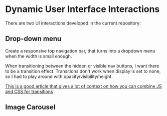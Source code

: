 # Dynamic User Interface Interactions

There are two UI interactions developed in the current repository:

## Drop-down menu
Create a responsive top navigation bar, that turns into a dropdown menu when the width is small enough.

When transitioning between the hidden or visible nav buttons, I want there to be a transition effect. Transitions
don't work when display is set to none, so I had to play around with opacity/visibility/height. 

[This is a good article that gives a lot of context on how you can combine JS and CSS for transitions](https://www.brucebrotherton.com/blog/transitions-and-event-listeners/)


## Image Carousel
